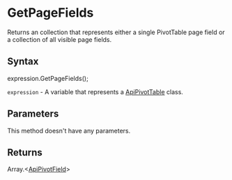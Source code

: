 # GetPageFields

Returns an collection that represents either a single PivotTable page field
or a collection of all visible page fields.

## Syntax

expression.GetPageFields();

`expression` - A variable that represents a [ApiPivotTable](../ApiPivotTable.md) class.

## Parameters

This method doesn't have any parameters.

## Returns

Array.<[ApiPivotField](../../ApiPivotField/ApiPivotField.md)>